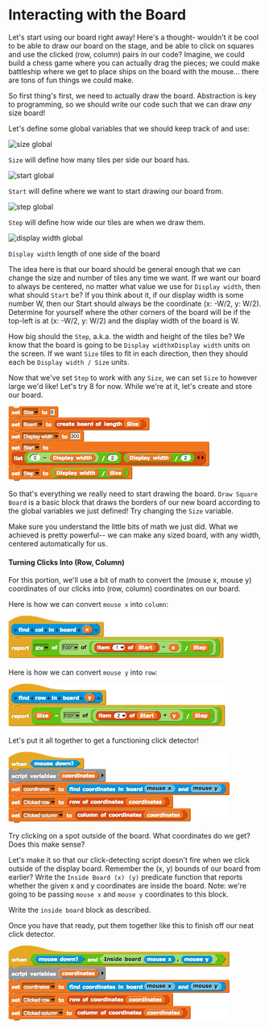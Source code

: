 # Interacting with the Board

Let's start using our board right away! Here's a thought- wouldn't it be cool to be able to draw our board on the stage, and be able to click on squares and use the clicked \(row, column\) pairs in our code? Imagine, we could build a chess game where you can actually drag the pieces; we could make battleship where we get to place ships on the board with the mouse... there are tons of fun things we could make.

So first thing's first, we need to actually draw the board. Abstraction is key to programming, so we should write our code such that we can draw _any_ size board!

Let's define some global variables that we should keep track of and use:

![size global](https://beautyjoy.github.io/bjc-r/img/hof/board-global-size.png)

`Size` will define how many tiles per side our board has.

![start global](https://beautyjoy.github.io/bjc-r/img/hof/board-global-start.png)

`Start` will define where we want to start drawing our board from.

![step global](https://beautyjoy.github.io/bjc-r/img/hof/board-global-step.png)

`Step` will define how wide our tiles are when we draw them.

![display width global](https://beautyjoy.github.io/bjc-r/img/hof/board-global-displaywidth.png)

`Display width` length of one side of the board

The idea here is that our board should be general enough that we can change the size and number of tiles any time we want. If we want our board to always be centered, no matter what value we use for `Display width`, then what should `Start` be? If you think about it, if our display width is some number W, then our Start should always be the coordinate \(x: -W/2, y: W/2\). Determine for yourself where the other corners of the board will be if the top-left is at \(x: -W/2, y: W/2\) and the display width of the board is W.

How big should the `Step`, a.k.a. the width and height of the tiles be? We know that the board is going to be `Display width`x`Display width` units on the screen. If we want `Size` tiles to fit in each direction, then they should each be `Display width / Size` units.

Now that we've set `Step` to work with any `Size`, we can set `Size` to however large we'd like! Let's try 8 for now. While we're at it, let's create and store our board.

![](../.gitbook/assets/image%20%2845%29.png)

So that's everything we really need to start drawing the board. `Draw Square Board` is a basic block that draws the borders of our new board according to the global variables we just defined! Try changing the `Size` variable.

Make sure you understand the little bits of math we just did. What we achieved is pretty powerful-- we can make any sized board, with any width, centered automatically for us.

#### Turning Clicks Into \(Row, Column\)

For this portion, we'll use a bit of math to convert the \(mouse x, mouse y\) coordinates of our clicks into \(row, column\) coordinates on our board.

Here is how we can convert `mouse x` into `column`:

![](../.gitbook/assets/image%20%2879%29.png)

Here is how we can convert `mouse y` into `row`:

![](../.gitbook/assets/image%20%28247%29.png)

Let's put it all together to get a functioning click detector!

![](../.gitbook/assets/image%20%28246%29.png)

Try clicking on a spot outside of the board. What coordinates do we get? Does this make sense?

Let's make it so that our click-detecting script doesn't fire when we click outside of the display board. Remember the \(x, y\) bounds of our board from earlier? Write the `Inside Board (x) (y)` predicate function that reports whether the given x and y coordinates are inside the board. Note: we're going to be passing `mouse x` and `mouse y` coordinates to this block.

Write the `inside board` block as described.

Once you have that ready, put them together like this to finish off our neat click detector.

![](../.gitbook/assets/image%20%2852%29.png)

